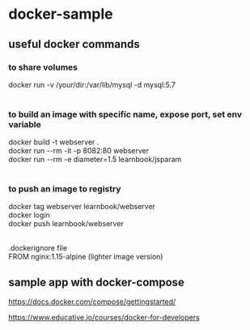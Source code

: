 # docker-sample

## useful docker commands
### to share volumes
docker run -v /your/dir:/var/lib/mysql -d mysql:5.7 <br/>
<br/>
### to build an image with specific name, expose port, set env variable
docker build -t webserver . <br/>
docker run --rm -it -p 8082:80 webserver <br/>
docker run --rm -e diameter=1.5 learnbook/jsparam <br/>
<br/>
### to push an image to registry
docker tag webserver learnbook/webserver <br/>
docker login <br/>
docker push learnbook/webserver <br/>
<br/>

.dockerignore file <br/>
FROM nginx:1.15-alpine (lighter image version)<br/>

## sample app with docker-compose 
https://docs.docker.com/compose/gettingstarted/

https://www.educative.io/courses/docker-for-developers
